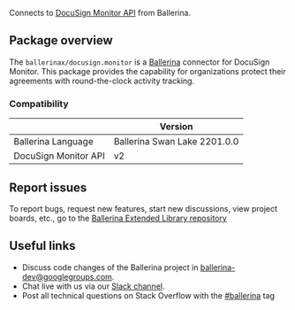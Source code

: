 Connects to [DocuSign Monitor API](https://developers.docusign.com/docs/monitor-api/monitor101/) from Ballerina.

## Package overview
The `ballerinax/docusign.monitor` is a [Ballerina](https://ballerina.io/) connector for DocuSign Monitor. This package provides the capability for organizations protect their agreements with round-the-clock activity tracking.

### Compatibility
|                       | Version                       |
|-----------------------|-------------------------------|
| Ballerina Language    | Ballerina Swan Lake 2201.0.0    | 
| DocuSign Monitor API  | v2                            |

## Report issues
To report bugs, request new features, start new discussions, view project boards, etc., go to the [Ballerina Extended Library repository](https://github.com/ballerina-platform/ballerina-extended-library)

## Useful links
- Discuss code changes of the Ballerina project in [ballerina-dev@googlegroups.com](mailto:ballerina-dev@googlegroups.com).
- Chat live with us via our [Slack channel](https://ballerina.io/community/slack/).
- Post all technical questions on Stack Overflow with the [#ballerina](https://stackoverflow.com/questions/tagged/ballerina) tag
